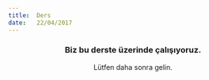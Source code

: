```yaml
---
title:  Ders
date:   22/04/2017
---
```


### <center>Biz bu derste üzerinde çalışıyoruz.</center>
<center>Lütfen daha sonra gelin.</center>